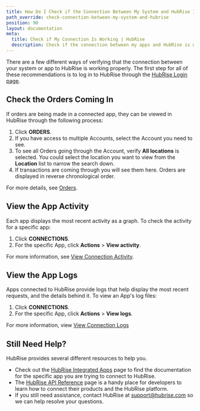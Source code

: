 ```yaml
---
title: How Do I Check if the Connection Between My System and HubRise Is Working?
path_override: check-connection-between-my-system-and-hubrise
position: 90
layout: documentation
meta:
  title: Check if My Connection Is Working | HubRise
  description: Check if the connection between my apps and HubRise is working. This can be done by checking orders coming in and app activity on the HubRise back office.
---
```


There are a few different ways of verifying that the connection between your system or app to HubRise is working properly. The first step for all of these recommendations is to log in to HubRise through the [HubRise Login page](https://manager.hubrise.com/login).

## Check the Orders Coming In

If orders are being made in a connected app, they can be viewed in HubRise through the following process:

1. Click **ORDERS**.
1. If you have access to multiple Accounts, select the Account you need to see.
1. To see all Orders going through the Account, verify **All locations** is selected. You could select the location you want to view from the **Location** list to narrow the search down.
1. If transactions are coming through you will see them here. Orders are displayed in reverse chronological order.

For more details, see [Orders](/docs/data/#orders).

## View the App Activity

Each app displays the most recent activity as a graph. To check the activity for a specific app:

1. Click **CONNECTIONS**.
1. For the specific App, click **Actions** > **View activity**.

For more information, see [View Connection Activity](/docs/connections/#view-connection-activity).

## View the App Logs

Apps connected to HubRise provide logs that help display the most recent requests, and the details behind it. To view an App's log files:

1. Click **CONNECTIONS**.
1. For the specific App, click **Actions** > **View logs**.

For more information, view [View Connection Logs](/docs/connections/#view-connection-logs)

## Still Need Help?

HubRise provides several different resources to help you.

- Check out the [HubRise Integrated Apps](/apps/) page to find the documentation for the specific app you are trying to connect to HubRise.
- The [HubRise API Reference](/developers/api/general-concepts) page is a handy place for developers to learn how to connect their products and the HubRise platform.
- If you still need assistance, contact HubRise at support@hubrise.com so we can help resolve your questions.
